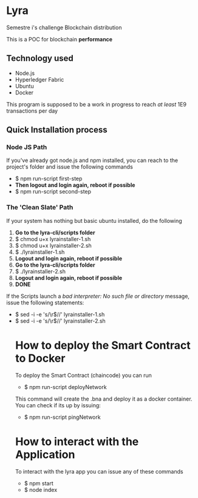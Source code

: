 
# Lyra
Semestre i's challenge Blockchain distribution

<p> This is a POC for blockchain <b>performance</b> </p>
<h2> Technology used </h2>
<ul>
  <li>Node.js</li>
  <li>Hyperledger Fabric</li>
  <li>Ubuntu</li>
  <li> Docker </li>
</ul>

<p> This program is supposed to be a work in progress to reach <i>at least</i> 1E9 transactions per day </p>

<h2> Quick Installation process </h2>
<h3> Node JS Path </h3>
<p> If you've already got node.js and npm installed, you can reach to the project's folder and issue the following commands</p>
<ul>
  <li> $ npm run-script first-step</li>
  <li> <b>Then logout and login again, reboot if possible</b></li>
    <li> $ npm run-script second-step</li>
</ul>

<h3> The 'Clean Slate' Path </h3>
<p> If your system has nothing but basic ubuntu installed, do the following <p>
  <ol>
    <li>
      <b> Go to the lyra-cli/scripts folder </b>
    </li>
    <li>
      $ chmod u+x lyrainstaller-1.sh 
    </li>
    <li>
      $ chmod u+x lyrainstaller-2.sh
    </li>
    <li>
      $ ./lyrainstaller-1.sh
    </li>
    <li>
      <b> Logout and login again, reboot if possible</b>
    </li>
    <li>
      <b> Go to the lyra-cli/scripts folder </b>
    </li>
    <li>
      $ ./lyrainstaller-2.sh
    </li>
    <li>
      <b> Logout and login again, reboot if possible</b>
    </li>
    <li>
      <b> DONE </b>
    </li>
  </ol>
  <p> If the Scripts launch a <i> bad interpreter: No such file or directory </i> message, issue the following statements: </p>
  <ul>
  <li>
    $ sed -i -e 's/\r$//' lyrainstaller-1.sh
  </li>
  <li>
    $ sed -i -e 's/\r$//' lyrainstaller-2.sh
  </li>
    
<h1> How to deploy the Smart Contract to Docker </h1>
<p> To deploy the Smart Contract (chaincode) you can run </p>
  <ul>
  <li> $ npm run-script deployNetwork </li>
  </ul>
<p> This command will create the .bna and deploy it as a docker container. You can check if its up by issuing: </p>
  <ul>
  <li> $ npm run-script pingNetwork </li>
  </ul>
  
<h1> How to interact with the Application </h1>
<p> To interact with the lyra app you can issue any of these commands </p>
<ul>
  <li> $ npm start </li>
  <li> $ node index </li>
  </ul>
